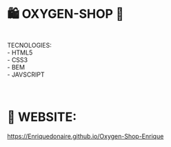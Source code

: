 # 🛍️ OXYGEN-SHOP 🛒

<br/>
TECNOLOGIES: <br/>
- HTML5 <br/>
- CSS3 <br/>
- BEM <br/>
- JAVSCRIPT <br/>

<br/>
<br/>


# 🛒 WEBSITE:

https://Enriquedonaire.github.io/Oxygen-Shop-Enrique


